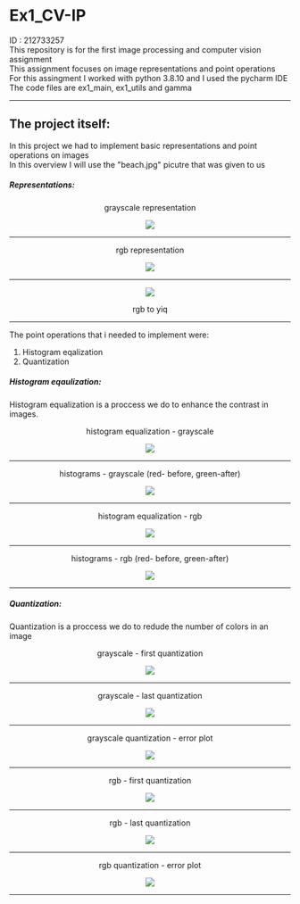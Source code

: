 # Ex1_CV-IP
ID : 212733257 <br>
This repository is for the first image processing and computer vision assignment <br>
This assignment focuses on image representations and point operations <br>
For this assingment I worked with python 3.8.10 and I used the pycharm IDE
The code files are ex1_main, ex1_utils and gamma  

--------------

## The project itself:
In this project we had to implement basic representations and point operations on images <br>
In this overview I will use the "beach.jpg" picutre that was given to us <br>
##### Representations:<br>

<p align = "center">
grayscale representation
</p>
<p align = "center"><img src = "https://github.com/LiorBreitman8234/Ex1_CV-IP/blob/main/files_for_readme/gray.png"> </p>

----------

<p align = "center">
rgb representation
</p>
<p align = "center"><img src = "https://github.com/LiorBreitman8234/Ex1_CV-IP/blob/main/files_for_readme/rgb.png"> </p>

----------

<p align = "center"><img src = "https://github.com/LiorBreitman8234/Ex1_CV-IP/blob/main/files_for_readme/rgb_to_yiq.png"> </p>
<p align = "center">
rgb to yiq
</p>

-------

The point operations that i needed to implement were:<br>
1. Histogram eqalization<br>
2. Quantization<br>
##### Histogram eqaulization:<br>
Histogram equalization is a proccess we do to enhance the contrast in images.
<p align = "center">
histogram equalization - grayscale
</p> 
<p align = "center"><img src = "https://github.com/LiorBreitman8234/Ex1_CV-IP/blob/main/files_for_readme/eq_gray.png"> </p>

--------------

<p align = "center">
histograms - grayscale (red- before, green-after)
</p>
<p align = "center"><img src = "https://github.com/LiorBreitman8234/Ex1_CV-IP/blob/main/files_for_readme/hist_eq_gray.png"> </p>

--------------

<p align = "center">
histogram equalization - rgb
</p>
<p align = "center"><img src = "https://github.com/LiorBreitman8234/Ex1_CV-IP/blob/main/files_for_readme/eq_rgb.png"> </p>

--------------

<p align = "center">
histograms - rgb (red- before, green-after)
</p>
<p align = "center"><img src = "https://github.com/LiorBreitman8234/Ex1_CV-IP/blob/main/files_for_readme/hist_eq_rgb.png"> </p>

--------------

##### Quantization:
Quantization is a proccess we do to redude the number of colors in an image
<p align = "center">
grayscale - first quantization
</p>
<p align = "center"><img src = "https://github.com/LiorBreitman8234/Ex1_CV-IP/blob/main/files_for_readme/first_quant.png"> </p>

--------------
<p align = "center">
grayscale - last quantization
</p>
<p align = "center"><img src = "https://github.com/LiorBreitman8234/Ex1_CV-IP/blob/main/files_for_readme/last_quant.png"> </p>

--------------

<p align = "center">
grayscale quantization - error plot
</p>
<p align = "center"><img src = "https://github.com/LiorBreitman8234/Ex1_CV-IP/blob/main/files_for_readme/quant_error_gray.png"> </p>

--------------


<p align = "center">
rgb - first quantization
</p>
<p align = "center"><img src = "https://github.com/LiorBreitman8234/Ex1_CV-IP/blob/main/files_for_readme/first_quant_rgb.png"> </p>

--------------
<p align = "center">
rgb - last quantization
</p>
<p align = "center"><img src = "https://github.com/LiorBreitman8234/Ex1_CV-IP/blob/main/files_for_readme/last_quant_rgb.png"> </p>

--------------

<p align = "center">
rgb quantization - error plot
</p>
<p align = "center"><img src = "https://github.com/LiorBreitman8234/Ex1_CV-IP/blob/main/files_for_readme/quant_error_rgb.png"> </p>

--------------






